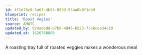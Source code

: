 ```yaml
---
id: 4f1e78c0-3a6f-4b54-8983-93aa0b9f1db9
blueprint: recipes
title: 'Roast Vegies'
source: AMWTC
updated_by: 924adedd-b7b0-4d46-b523-7ce8cea34c10
updated_at: 1626768880
---
```

A roasting tray full of roasted veggies makes a wonderous meal